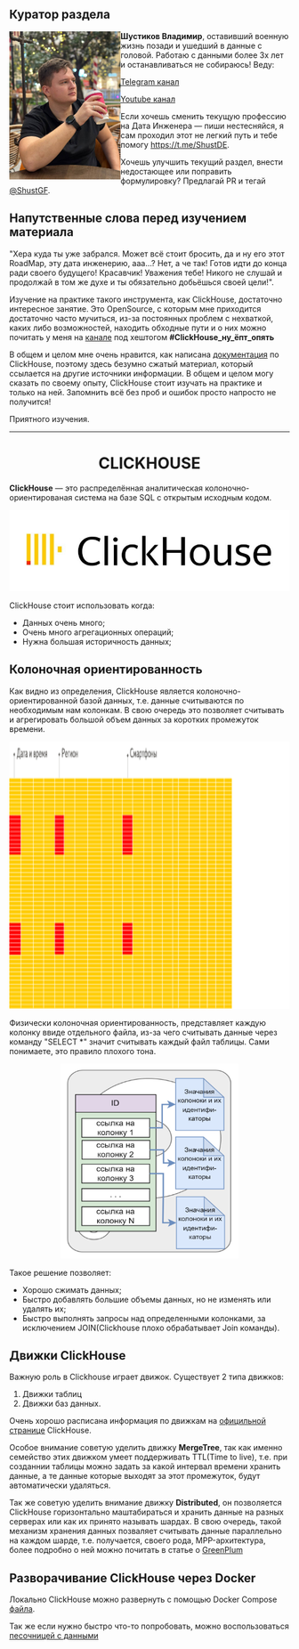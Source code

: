 ## Куратор раздела

<img align="left" width="200" src="../png/shust.jpg" />

**Шустиков Владимир**, оставивший военную жизнь позади и ушедший в данные с головой. Работаю с данными более 3х лет и останавливаться не собираюсь! Веду:

   [Telegram канал](https://t.me/Shust_DE)
   
   [Youtube канал](https://www.youtube.com/@shust_de)

Если хочешь сменить текущую профессию на Дата Инженера — пиши нестесняйся, я сам проходил этот не легкий путь и тебе помогу https://t.me/ShustDE.

Хочешь улучшить текущий раздел, внести недостающее или поправить формулировку? Предлагай PR и тегай [@ShustGF](https://github.com/ShustGF).

## Напутственные слова перед изучением материала

"Хера куда ты уже забрался. Может всё стоит бросить, да и ну его этот RoadMap, эту дата инженерию, ааа...? Нет, а че так! Готов идти до конца ради своего будущего! Красавчик! Уважения тебе! Никого не слушай и продолжай в том же духе и ты обязательно добьёшься своей цели!".

Изучение на практике такого инструмента, как ClickHouse, достаточно интересное занятие. Это OpenSource, с которым мне приходится достаточно часто мучиться, из-за постоянных проблем с нехваткой, каких либо возможностей, находить обходные пути и о них можно почитать у меня на [канале](https://t.me/Shust_DE) под хештогом **#ClickHouse_ну_ёпт_опять**

В общем и целом мне очень нравится,  как написана [документация](https://clickhouse.com/docs/ru) по ClickHouse, поэтому здесь безумно сжатый материал, который ссылается на другие источники информации. В общем и целом могу сказать по своему опыту, ClickHouse стоит изучать на практике и только на ней. Запомнить всё без проб и ошибок просто напросто не получится!

Приятного изучения.

-----------------
<h1 style="text-align: center;">CLICKHOUSE</h1>

**ClickHouse** — это распределённая аналитическая колоночно-ориентированая система на базе SQL с открытым исходным кодом. 

<p align="center">
    <img src="./../png/ch_logo.jpg" alt="clikhouse"/>
</p>

ClickHouse стоит использовать когда:

* Данных очень много;
* Очень много агрегационных операций;
* Нужна большая историчность данных;

## Колоночная ориентированность

Как видно из определения, ClickHouse является колоночно-ориентированной базой данных, т.е. данные считываются по необходимым нам колонкам. В свою очередь это позволяет считывать и агрегировать большой объем данных за коротких промежуток времени.

<p align="center">
    <img src="./../png/ch_column_oriented.gif" alt="ch_column_oriented" width="640" height="480"/>
</p>

Физически колоночная ориентированность, представляет каждую колонку ввиде отдельного файла, из-за чего считывать данные через команду "SELECT *" значит считывать каждый файл таблицы. Сами понимаете, это правило плохого тона.

<p align="center">
    <img src="./../png/gp_ao_colum_orientir.png" alt="Колоночная ориентация" width="320" height="350"/>
</p>

Такое решение позволяет:

* Хорошо сжимать данных;
* Быстро добавлять большие объемы данных, но не изменять или удалять их;
* Быстро выполнять запросы над определенными колонками, за исключением JOIN(Clickhouse плохо обрабатывает Join команды).
  
## Движки ClickHouse

Важную роль в Clickhouse играет движок. Существует 2 типа движков:

1) Движки таблиц
2) Движки баз данных.

Очень хорошо расписана информация по движкам на [официльной странице](https://clickhouse.com/docs/ru/engines/table-engines) ClickHouse.

Особое внимание советую уделить движку **MergeTree**, так как именно семейство этих движком умеет поддерживать TTL(Time to live), т.е. при созданнии таблицы можно задать за какой интервал времени хранить данные, а те данные которые выходят за этот промежуток, будут автоматически удаляться.

Так же советую уделить внимание движку **Distributed**, он позволяется ClickHouse горизонтально маштабираться и хранить данные на разных серверах или как их принято называть шардах. В свою очередь, такой механизм хранения данных позваляет считывать данные параллельно на каждом шарде, т.е. получается, своего рода, MPP-архитектура, более подробно о ней можно почитать в статье о [GreenPlum](https://github.com/halltape/HalltapeRoadmapDE/blob/main/GREENPLUM/README.md)

## Разворачивание ClickHouse через Docker

Локально ClickHouse можно развернуть с помощью Docker Compose [файла](./../CLICKHOUSE/Dop_mat/docker-compose.yaml). 

Так же если нужно быстро что-то попробовать, можно воспользоваться [песочницей с данными](https://sql.clickhouse.com/?query_id=ASSNFTKPUROV9QRCS5FATTT&chart=eyJ0eXBlIjoibGluZSIsImNvbmZpZyI6eyJ4YXhpcyI6InllYXIiLCJ5YXhpcyI6Ijk5dGhfYXZnX3RlbXAiLCJzZXJpZXMiOiJjb3VudHJ5IiwidGl0bGUiOiJUZW1wZXJhdHVyZSBieSBjb3VudHJ5IGFuZCB5ZWFyIn19&)


